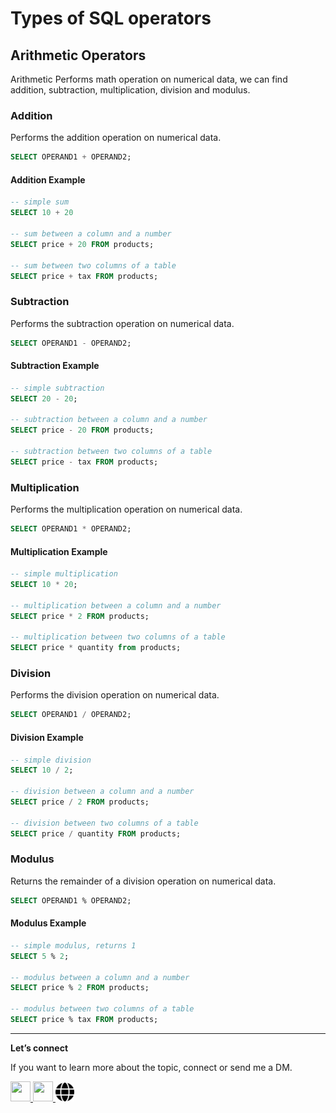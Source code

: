 # Types of SQL operators

## Arithmetic Operators

Arithmetic Performs math operation on numerical data, we can find addition, subtraction, multiplication, division and modulus.

### Addition

Performs the addition operation on numerical data. 

``` sql
SELECT OPERAND1 + OPERAND2; 
```

#### Addition Example

``` sql
-- simple sum
SELECT 10 + 20

-- sum between a column and a number
SELECT price + 20 FROM products; 

-- sum between two columns of a table
SELECT price + tax FROM products; 
```

### Subtraction

Performs the subtraction operation on numerical data. 

``` sql
SELECT OPERAND1 - OPERAND2;
```

#### Subtraction Example

``` sql
-- simple subtraction
SELECT 20 - 20; 

-- subtraction between a column and a number
SELECT price - 20 FROM products; 

-- subtraction between two columns of a table
SELECT price - tax FROM products; 
```

### Multiplication

Performs the multiplication operation on numerical data. 

``` sql
SELECT OPERAND1 * OPERAND2;
``` 

#### Multiplication Example

``` sql
-- simple multiplication
SELECT 10 * 20; 

-- multiplication between a column and a number 
SELECT price * 2 FROM products; 

-- multiplication between two columns of a table
SELECT price * quantity from products;

```

### Division

Performs the division operation on numerical data.

``` sql
SELECT OPERAND1 / OPERAND2;
```

#### Division Example

``` sql
-- simple division
SELECT 10 / 2; 

-- division between a column and a number
SELECT price / 2 FROM products; 

-- division between two columns of a table
SELECT price / quantity FROM products; 
```

### Modulus

Returns the remainder of a division operation on numerical data.

``` sql
SELECT OPERAND1 % OPERAND2;
```

#### Modulus Example

``` sql
-- simple modulus, returns 1
SELECT 5 % 2; 

-- modulus between a column and a number
SELECT price % 2 FROM products; 

-- modulus between two columns of a table
SELECT price % tax FROM products; 
```


<hr>

**Let’s connect**

If you want to learn more about the topic, connect or send me a DM.

<p align="left">
	<a href="https://www.github.com/manugentile" target="_blank" rel="noreferrer">
		<picture>
			<source media="(prefers-color-scheme: dark)" srcset="https://raw.githubusercontent.com/danielcranney/readme-generator/main/public/icons/socials/github-dark.svg" />
			<source media="(prefers-color-scheme: light)" srcset="https://raw.githubusercontent.com/danielcranney/readme-generator/main/public/icons/socials/github.svg" />
			<img src="https://raw.githubusercontent.com/danielcranney/readme-generator/main/public/icons/socials/github.svg" width="32" height="32" />
		</picture>
	</a>
	<a href="https://www.linkedin.com/in/manuel-gentile" target="_blank" rel="noreferrer">
		<picture>
			<source media="(prefers-color-scheme: dark)" srcset="https://raw.githubusercontent.com/danielcranney/readme-generator/main/public/icons/socials/linkedin-dark.svg" />
			<source media="(prefers-color-scheme: light)" srcset="https://raw.githubusercontent.com/danielcranney/readme-generator/main/public/icons/socials/linkedin.svg" />
			<img src="https://raw.githubusercontent.com/danielcranney/readme-generator/main/public/icons/socials/linkedin.svg" width="32" height="32" />
		</picture>
	</a>
    <a href="https://manugentile.github.io/" target="blank">
        <img src="https://raw.githubusercontent.com/manugentile/manugentile/main/assets/globe-solid.svg" alt="Website" width="30px" />
    </a>

</p>
